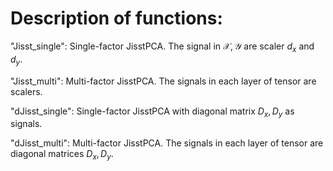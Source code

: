 # Description of functions:

"Jisst_single": Single-factor JisstPCA. The signal in $\mathcal{X}, \mathcal{Y}$ are scaler $d_{x}$ and $d_{y}$.

"Jisst_multi": Multi-factor JisstPCA. The signals in each layer of tensor are scalers.

"dJisst_single": Single-factor JisstPCA with diagonal matrix $D_{x}, D_{y}$ as signals.

"dJisst_multi": Multi-factor JisstPCA. The signals in each layer of tensor are diagonal matrices $D_{x}, D_{y}$. 
